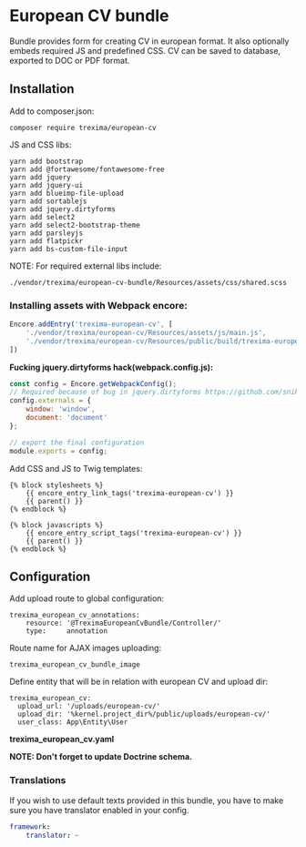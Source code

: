 # European CV bundle
Bundle provides form for creating CV in european format. It also optionally embeds required JS and predefined CSS.
CV can be saved to database, exported to DOC or PDF format.

## Installation
Add to composer.json:
```console
composer require trexima/european-cv
```


JS and CSS libs:
```
yarn add bootstrap
yarn add @fortawesome/fontawesome-free
yarn add jquery
yarn add jquery-ui
yarn add blueimp-file-upload
yarn add sortablejs
yarn add jquery.dirtyforms
yarn add select2
yarn add select2-bootstrap-theme
yarn add parsleyjs
yarn add flatpickr
yarn add bs-custom-file-input
```

NOTE: For required external libs include:
```
./vendor/trexima/european-cv-bundle/Resources/assets/css/shared.scss
```

### Installing assets with Webpack encore:
```js
Encore.addEntry('trexima-european-cv', [
    './vendor/trexima/european-cv/Resources/assets/js/main.js',
    './vendor/trexima/european-cv/Resources/public/build/trexima-european-cv.css'
])
```

**Fucking jquery.dirtyforms hack(webpack.config.js):**
```js
const config = Encore.getWebpackConfig();
// Required because of bug in jquery.dirtyforms https://github.com/snikch/jquery.dirtyforms/issues/82
config.externals = {
    window: 'window',
    document: 'document'
};

// export the final configuration
module.exports = config;
```

Add CSS and JS to Twig templates:
```twig
{% block stylesheets %}
    {{ encore_entry_link_tags('trexima-european-cv') }}
    {{ parent() }}
{% endblock %}

{% block javascripts %}
    {{ encore_entry_script_tags('trexima-european-cv') }}
    {{ parent() }}
{% endblock %}
```

## Configuration
Add upload route to global configuration:
```
trexima_european_cv_annotations:
    resource: '@TreximaEuropeanCvBundle/Controller/'
    type:     annotation
```

Route name for AJAX images uploading:
```
trexima_european_cv_bundle_image
```

Define entity that will be in relation with european CV and upload dir:
```
trexima_european_cv:
  upload_url: '/uploads/european-cv/'
  upload_dir: '%kernel.project_dir%/public/uploads/european-cv/'
  user_class: App\Entity\User
```
**trexima_european_cv.yaml**

**NOTE: Don't forget to update Doctrine schema.**

### Translations
If you wish to use default texts provided in this bundle, you have to make sure you have translator enabled in your config.
```yaml
framework:
    translator: ~
```
